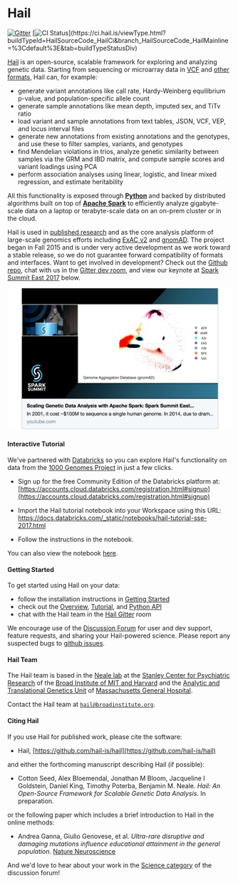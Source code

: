 # Hail

[![Gitter](https://badges.gitter.im/hail-is/hail.svg)](https://gitter.im/hail-is/hail?utm_source=badge&utm_medium=badge&utm_campaign=pr-badge) [![CI Status](https://ci.hail.is/app/rest/builds/buildType:(id:HailSourceCode_HailCi)/statusIcon)](https://ci.hail.is/viewType.html?buildTypeId=HailSourceCode_HailCi&branch_HailSourceCode_HailMainline=%3Cdefault%3E&tab=buildTypeStatusDiv)

[Hail](https://hail.is) is an open-source, scalable framework for exploring and analyzing genetic data. Starting from sequencing or microarray data in [VCF](https://samtools.github.io/hts-specs/VCFv4.2.pdf) and [other formats](https://hail.is/reference.html#Importing), Hail can, for example:

 - generate variant annotations like call rate, Hardy-Weinberg equilibrium p-value, and population-specific allele count
 - generate sample annotations like mean depth, imputed sex, and TiTv ratio
 - load variant and sample annotations from text tables, JSON, VCF, VEP, and locus interval files
 - generate new annotations from existing annotations and the genotypes, and use these to filter samples, variants, and genotypes
 - find Mendelian violations in trios, analyze genetic similarity between samples via the GRM and IBD matrix, and compute sample scores and variant loadings using PCA
 - perform association analyses using linear, logistic, and linear mixed regression, and estimate heritability

All this functionality is exposed through **[Python](https://www.python.org/)** and backed by distributed algorithms built on top of **[Apache Spark](http://spark.apache.org/)** to efficiently analyze gigabyte-scale data on a laptop or terabyte-scale data on an on-prem cluster or in the cloud.

Hail is used in [published research](http://biorxiv.org/content/early/2016/06/06/050195) and as the core analysis platform of large-scale genomics efforts including [ExAC v2](http://exac.broadinstitute.org/) and [gnomAD](http://gnomad.broadinstitute.org/). The project began in Fall 2015 and is under very active development as we work toward a stable release, so we do not guarantee forward compatibility of formats and interfaces. Want to get involved in development? Check out the [Github repo](https://github.com/hail-is/hail), chat with us in the [Gitter dev room](https://gitter.im/hail-is/hail-dev), and view our keynote at [Spark Summit East 2017](https://spark-summit.org/east-2017/) below.

[![Hail keynote at Spark Summit East 2017](www/hail_spark_summit.png)](https://www.youtube.com/watch?v=6WoPZ3_nIXc)

#### Interactive Tutorial

We've partnered with [Databricks](https://databricks.com/) so you can explore Hail's functionality on data from the [1000 Genomes Project](http://www.internationalgenome.org/) in just a few clicks.

- Sign up for the free Community Edition of the Databricks platform at:
[https://accounts.cloud.databricks.com/registration.html#signup](https://accounts.cloud.databricks.com/registration.html#signup)

- Import the Hail tutorial notebook into your Workspace using this URL: https://docs.databricks.com/_static/notebooks/hail-tutorial-sse-2017.html


- Follow the instructions in the notebook.

You can also view the notebook [here](https://docs.databricks.com/spark/latest/training/1000-genomes.html).

#### Getting Started

To get started using Hail on your data:

- follow the installation instructions in [Getting Started](https://hail.is/hail/getting_started.html)
- check out the [Overview](https://hail.is/hail/overview.html), [Tutorial](https://hail.is/hail/tutorial.html), and [Python API](https://hail.is/hail/index.html)
- chat with the Hail team in the [Hail Gitter](https://gitter.im/hail-is/hail) room

We encourage use of the [Discussion Forum](http://discuss.hail.is) for user and dev support, feature requests, and sharing your Hail-powered science. Please report any suspected bugs to [github issues](https://github.com/hail-is/hail/issues).

#### Hail Team

The Hail team is based in the [Neale lab](https://nealelab.squarespace.com/) at the [Stanley Center for Psychiatric Research](http://www.broadinstitute.org/scientific-community/science/programs/psychiatric-disease/stanley-center-psychiatric-research/stanle) of the [Broad Institute of MIT and Harvard](http://www.broadinstitute.org) and the [Analytic and Translational Genetics Unit](https://www.atgu.mgh.harvard.edu/) of [Massachusetts General Hospital](http://www.massgeneral.org/).

Contact the Hail team at
<a href="mailto:hail@broadinstitute.org"><code>hail@broadinstitute.org</code></a>.

#### Citing Hail

If you use Hail for published work, please cite the software:

 - Hail, [https://github.com/hail-is/hail](https://github.com/hail-is/hail)

and either the forthcoming manuscript describing Hail (if possible):

 - Cotton Seed, Alex Bloemendal, Jonathan M Bloom, Jacqueline I Goldstein, Daniel King, Timothy Poterba, Benjamin M. Neale.  _Hail: An Open-Source Framework for Scalable Genetic Data Analysis_.  In preparation.

or the following paper which includes a brief introduction to Hail in the online methods:

 - Andrea Ganna, Giulio Genovese, et al. _Ultra-rare disruptive and damaging mutations influence educational attainment in the general population_.  [Nature Neuroscience](http://www.nature.com/neuro/journal/vaop/ncurrent/full/nn.4404.html)

And we'd love to hear about your work in the [Science category](http://discuss.hail.is/c/science) of the discussion forum!
